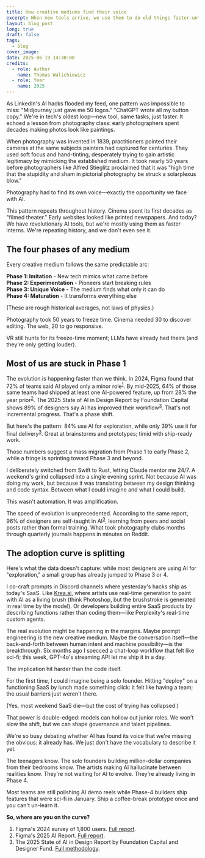 ```yaml
---
title: How creative mediums find their voice
excerpt: When new tools arrive, we use them to do old things faster—until we discover what only they can do
layout: blog_post
long: true
draft: false
tags:
  - blog
cover_image:
date: 2025-06-19 14:30:00
credits:
  - role: Author
    name: Thomas Walichiewicz
  - role: Year
    name: 2025
---
```



As LinkedIn's AI hacks flooded my feed, one pattern was impossible to miss: "Midjourney just gave me 50 logos." "ChatGPT wrote all my button copy." We're in tech's oldest loop—new tool, same tasks, just faster. It echoed a lesson from photography class: early photographers spent decades making photos look like paintings.

When photography was invented in 1839, practitioners pointed their cameras at the same subjects painters had captured for centuries. They used soft focus and hand-tinting, desperately trying to gain artistic legitimacy by mimicking the established medium. It took nearly 50 years before photographers like Alfred Stieglitz proclaimed that it was "high time that the stupidity and sham in pictorial photography be struck a solarplexus blow."

Photography had to find its own voice—exactly the opportunity we face with AI.

This pattern repeats throughout history. Cinema spent its first decades as "filmed theater." Early websites looked like printed newspapers. And today? We have revolutionary AI tools, but we're mostly using them as faster interns. We're repeating history, and we don't even see it.

## The four phases of any medium

Every creative medium follows the same predictable arc:

**Phase 1: Imitation** - New tech mimics what came before  
**Phase 2: Experimentation** - Pioneers start breaking rules  
**Phase 3: Unique Voice** - The medium finds what only it can do  
**Phase 4: Maturation** - It transforms everything else

(These are rough historical averages, not laws of physics.)

Photography took 50 years to freeze time. Cinema needed 30 to discover editing. The web, 20 to go responsive.

VR still hunts for its freeze-time moment; LLMs have already had theirs (and they're only getting louder).

## Most of us are stuck in Phase 1

The evolution is happening faster than we think. In 2024, Figma found that <span class="stat-container"><span class="stat-number" data-value="72">72%</span> of teams said AI played only a minor role</span><sup><a href="#ref1">1</a></sup>. By mid-2025, <span class="stat-container"><span class="stat-number" data-value="64">64%</span> of those same teams had shipped at least one AI-powered feature</span>, up from <span class="stat-container"><span class="stat-number" data-value="28">28%</span> the year prior</span><sup><a href="#ref2">2</a></sup>. The 2025 State of AI in Design Report by Foundation Capital shows <span class="stat-container"><span class="stat-number" data-value="89">89%</span> of designers say AI has improved their workflow</span><sup><a href="#ref3">3</a></sup>. That's not incremental progress. That's a phase shift.

But here's the pattern: <span class="stat-container"><span class="stat-number" data-value="84">84%</span> use AI for exploration</span>, while only <span class="stat-container"><span class="stat-number" data-value="39">39%</span> use it for final delivery</span><sup><a href="#ref3">3</a></sup>. Great at brainstorms and prototypes; timid with ship-ready work.

Those numbers suggest a mass migration from Phase 1 to early Phase 2, while a fringe is sprinting toward Phase 3 and beyond.

I deliberately switched from Swift to Rust, letting Claude mentor me 24/7. A weekend's grind collapsed into a single evening sprint. Not because AI was doing my work, but because it was translating between my design thinking and code syntax. Between what I could imagine and what I could build.

This wasn't automation. It was amplification.

The speed of evolution is unprecedented. According to the same report, <span class="stat-container"><span class="stat-number" data-value="96">96%</span> of designers are self-taught in AI</span><sup><a href="#ref3">3</a></sup>, learning from peers and social posts rather than formal training. What took photography clubs months through quarterly journals happens in minutes on Reddit.


## The adoption curve is splitting

Here's what the data doesn't capture: while most designers are using AI for "exploration," a small group has already jumped to Phase 3 or 4.

I co-craft prompts in Discord channels where yesterday's hacks ship as today's SaaS. Like [Krea.ai](https://www.krea.ai/), where artists use real-time generation to paint with AI as a living brush (think Photoshop, but the brushstroke is generated in real time by the model). Or developers building entire SaaS products by describing functions rather than coding them—like Perplexity's real-time custom agents.

The real evolution might be happening in the margins. Maybe prompt engineering *is* the new creative medium. Maybe the conversation itself—the back-and-forth between human intent and machine possibility—is the breakthrough. Six months ago I specced a chat-loop workflow that felt like sci-fi; this week, GPT-4o's streaming API let me ship it in a day.

The implication hit harder than the code itself.

For the first time, I could imagine being a solo founder. Hitting "deploy" on a functioning SaaS by lunch made something click: it felt like having a team; the usual barriers just weren't there.

(Yes, most weekend SaaS die—but the cost of trying has collapsed.)

That power is double-edged: models can hollow out junior roles. We won't slow the shift, but we can shape governance and talent pipelines.

We're so busy debating whether AI has found its voice that we're missing the obvious: it already has. We just don't have the vocabulary to describe it yet.

The teenagers know. The solo founders building million-dollar companies from their bedrooms know. The artists making AI hallucinate between realities know. They're not waiting for AI to evolve. They're already living in Phase 4.

Most teams are still polishing AI demo reels while Phase-4 builders ship features that were sci-fi in January. Ship a coffee-break prototype once and you can't un-learn it.

**So, where are you on the curve?**

<div class="references-section">
<div class="references-list">
<ol>
<li id="ref1">Figma's 2024 survey of 1,800 users. <a href="https://www.figma.com/blog/ai-design-figma-users-tell-us-whats-coming-next/">Full report</a>.</li>
<li id="ref2">Figma's 2025 AI Report. <a href="https://www.figma.com/reports/ai-2025/">Full report</a>.</li>
<li id="ref3">The 2025 State of AI in Design Report by Foundation Capital and Designer Fund. <a href="https://www.stateofaidesign.com">Full methodology</a>.</li>
</ol>
</div>
</div>


